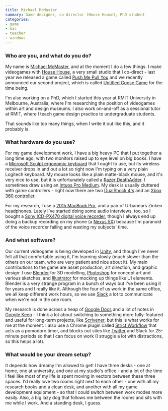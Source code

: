 ```yaml
---
title: Michael McMaster
summary: Game designer, co-director (House House), PhD student
categories:
- game
- mac
- teacher
- windows
---
```


### Who are you, and what do you do?

My name is [Michael McMaster](http://michaeljmcmaster.com/ "Michael's website."), and at the moment I do a few things. I make videogames with [House House](http://househou.se/ "A Melbourne game studio."), a very small studio that I co-direct - last year we released a game called [Push Me Pull You][push-me-pull-you] and we recently announced our second project, which is called [Untitled Goose Game][untitled-goose-game] for the time being.

I'm also working on a PhD, which I started this year at RMIT University in Melbourne, Australia, where I'm researching the position of videogames within art and design museums. I also work on-and-off as a sessional tutor at RMIT, where I teach game design practice to undergraduate students.

That sounds like too many things, when I write it out like this, and it probably is.

### What hardware do you use?

For my game development work, I have a big heavy PC that I put together a long time ago, with two monitors raised up to eye level on big books. I have a [Microsoft Sculpt ergonomic keyboard][sculpt-ergonomic-keyboard] that I ought to use, but its wireless receiver drops in and out a lot so right now I'm typing on a very plain Logitech keyboard. My mouse looks like a plain matte-black mouse, and it's very nice to use, but it is unfortunately called a [Razer DeathAdder][deathadder-3500]. I sometimes draw using an [Intuos Pro Medium][intuos-pro]. My desk is usually cluttered with game controllers - right now there are two [DualShock 4's][dualshock-4] and an [Xbox 360 controller][xbox-360-controller].

For my research, I use a [2015 MacBook Pro][macbook-pro], and a pair of Urbanears Zinken headphones. Lately I've started doing some audio interviews, too, so I bought a [Sony ICD-PX470 digital voice recorder][icd-px470], though I always end up doing a backup recording on my phone (a [Nexus 5X][nexus-5x]) because I'm paranoid of the voice recorder failing and wasting my subjects' time.

### And what software?

Our current videogame is being developed in [Unity][], and though I've never felt all that comfortable using it, I'm learning slowly (much slower than the others on our team, who are very patient and nice about it). My main contributions to the game are asset production, art direction, and graphic design: I use [Blender][] for 3D modelling, [Photoshop][] for concept art and various sketches, and [Illustrator][] for mocking up things like UI elements. Blender is a very strange program in a bunch of ways but I've been using it for years and I really like it. Although the four of us work in the same office, we all keep different work hours, so we use [Slack][] a lot to communicate when we're not in the one room.

My research is done across a heap of [Google Docs][google-docs] and a lot of notes in [Google Keep][google-keep] - I think a lot about switching to something more fully-featured and useful for long-term projects, like [Scrivener][], but this is what works for me at the moment. I also use a Chrome plugin called [Strict Workflow][strict-workflow] that acts as a pomodoro timer, and blocks out sites like [Twitter][] and Slack for 25-minute periods so that I can focus on work (I struggle a lot with distractions, so this helps a lot).

### What would be your dream setup?

It depends how dreamy I'm allowed to get! I have three desks - one at home, one at university, and one at my studio's office - and a lot of the time I feel like most of my life is spent moving in vectors between these three spaces. I'd really love two rooms right next to each other - one with all my research books and a clean desk, and another with all my game development equipment - so that I could switch between work modes more easily. Also, a big lazy dog that follows me between the rooms and sits with me while I work. And a standing desk, I guess.

[intuos-pro]: https://www.wacom.com/en-ca/products/pen-tablets/intuos-pro-medium "A drawing tablet with multi-touch support."
[icd-px470]: https://www.sony.com/electronics/voice-recorders/icd-px470 "A voice recorder."
[nexus-5x]: https://www.google.com/nexus/5x/ "A 5.2 inch Android smartphone."
[sculpt-ergonomic-keyboard]: http://www.microsoft.com/hardware/en-us/b/sculpt-ergonomic-keyboard-for-business/5KV-00001 "An ergonomic keyboard."
[macbook-pro]: https://www.apple.com/macbook-pro/ "A laptop."
[dualshock-4]: https://www.playstation.com/en-us/explore/accessories/gaming-controllers/dualshock-4/ "A wireless game controller for the PS4."
[deathadder-3500]: https://www.amazon.com/Razer-DeathAdder-3500-Gaming-Mouse/dp/B004MR3QY4/ "A gaming mouse."
[xbox-360-controller]: https://en.wikipedia.org/wiki/Xbox_360_controller "A controller for the Xbox 360."
[untitled-goose-game]: http://househou.se/goose/ "A horrible goose simulator game."
[unity]: https://unity3d.com/unity/ "A cross-platform game development tool."
[illustrator]: https://www.adobe.com/products/illustrator.html "A vector graphics editor."
[google-docs]: https://en.wikipedia.org/wiki/Google_Docs "A web-based office suite."
[google-keep]: https://en.wikipedia.org/wiki/Google_Keep "A note-taking service."
[twitter]: https://twitter.com/ "An online micro-blogging platform."
[strict-workflow]: https://chrome.google.com/webstore/detail/strict-workflow/cgmnfnmlficgeijcalkgnnkigkefkbhd "A Chrome Pomodoro timer plugin."
[slack]: https://slack.com/ "A collaboration service."
[scrivener]: http://literatureandlatte.com/scrivener.php "A Mac text editor aimed at writers."
[blender]: https://www.blender.org/ "A free, open-source 3D renderer."
[photoshop]: https://www.adobe.com/products/photoshop.html "A bitmap image editor."
[push-me-pull-you]: http://pmpygame.com/ "A multiplayer sports hug game."

